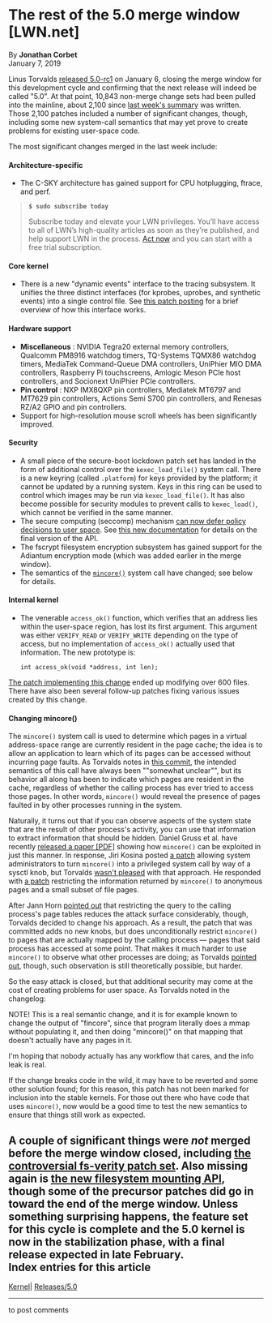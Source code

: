 # The rest of the 5.0 merge window [LWN.net]

By **Jonathan Corbet**  
January 7, 2019 

Linus Torvalds [released 5.0-rc1](/Articles/776102/) on January 6, closing the merge window for this development cycle and confirming that the next release will indeed be called "5.0". At that point, 10,843 non-merge change sets had been pulled into the mainline, about 2,100 since [last week's summary](/Articles/775698/) was written. Those 2,100 patches included a number of significant changes, though, including some new system-call semantics that may yet prove to create problems for existing user-space code. 

The most significant changes merged in the last week include: 

#### Architecture-specific

  * The C-SKY architecture has gained support for CPU hotplugging, ftrace, and perf. 



> **`$ sudo subscribe today`**
> 
> Subscribe today and elevate your LWN privileges. You’ll have access to all of LWN’s high-quality articles as soon as they’re published, and help support LWN in the process. [Act now](https://lwn.net/Promo/nst-sudo/claim) and you can start with a free trial subscription. 

#### Core kernel

  * There is a new "dynamic events" interface to the tracing subsystem. It unifies the three distinct interfaces (for kprobes, uprobes, and synthetic events) into a single control file. See [this patch posting](/ml/linux-kernel/154140838606.17322.15294184388075458777.stgit@devbox/) for a brief overview of how this interface works. 



#### Hardware support

  * **Miscellaneous** : NVIDIA Tegra20 external memory controllers, Qualcomm PM8916 watchdog timers, TQ-Systems TQMX86 watchdog timers, MediaTek Command-Queue DMA controllers, UniPhier MIO DMA controllers, Raspberry Pi touchscreens, Amlogic Meson PCIe host controllers, and Socionext UniPhier PCIe controllers. 
  * **Pin control** : NXP IMX8QXP pin controllers, Mediatek MT6797 and MT7629 pin controllers, Actions Semi S700 pin controllers, and Renesas RZ/A2 GPIO and pin controllers. 
  * Support for high-resolution mouse scroll wheels has been significantly improved. 



#### Security

  * A small piece of the secure-boot lockdown patch set has landed in the form of additional control over the `kexec_load_file()` system call. There is a new keyring (called `.platform`) for keys provided by the platform; it cannot be updated by a running system. Keys in this ring can be used to control which images may be run via `kexec_load_file()`. It has also become possible for security modules to prevent calls to `kexec_load()`, which cannot be verified in the same manner. 
  * The secure computing (seccomp) mechanism [can now defer policy decisions to user space](/Articles/756233/). See [this new documentation](/Articles/776035/#userspace) for details on the final version of the API. 
  * The fscrypt filesystem encryption subsystem has gained support for the Adiantum encryption mode (which was added earlier in the merge window). 
  * The semantics of the [`mincore()`](http://man7.org/linux/man-pages/man2/mincore.2.html) system call have changed; see below for details. 



#### Internal kernel

  * The venerable `access_ok()` function, which verifies that an address lies within the user-space region, has lost its first argument. This argument was either `VERIFY_READ` or `VERIFY_WRITE` depending on the type of access, but no implementation of `access_ok()` actually used that information. The new prototype is: 
        
        int access_ok(void *address, int len);
        

[The patch implementing this change](https://git.kernel.org/linus/96d4f267e40f9509e8a66e2b39e8b95655617693) ended up modifying over 600 files. There have also been several follow-up patches fixing various issues created by this change. 




#### Changing mincore()

The `mincore()` system call is used to determine which pages in a virtual address-space range are currently resident in the page cache; the idea is to allow an application to learn which of its pages can be accessed without incurring page faults. As Torvalds notes in [this commit](https://git.kernel.org/linus/574823bfab82d9d8fa47f422778043fbb4b4f50e), the intended semantics of this call have always been ""somewhat unclear"", but its behavior all along has been to indicate which pages are resident in the cache, regardless of whether the calling process has ever tried to access those pages. In other words, `mincore()` would reveal the presence of pages faulted in by other processes running in the system. 

Naturally, it turns out that if you can observe aspects of the system state that are the result of other process's activity, you can use that information to extract information that should be hidden. Daniel Gruss et al. have recently [released a paper [PDF]](https://arxiv.org/pdf/1901.01161.pdf) showing how `mincore()` can be exploited in just this manner. In response, Jiri Kosina posted [a patch](/ml/linux-kernel/nycvar.YFH.7.76.1901051817390.16954@cbobk.fhfr.pm/) allowing system administrators to turn `mincore()` into a privileged system call by way of a sysctl knob, but Torvalds [wasn't pleased](/ml/linux-kernel/CAHk-=wicks2BEwm1BhdvEj_P3yawmvQuG3NOnjhdrUDEtTGizw@mail.gmail.com/) with that approach. He responded with [a patch](/ml/linux-kernel/CAHk-=wif_9nvNHJiyxHzJ80_WUb0P7CXNBvXkjZz-r1u0ozp7g@mail.gmail.com/) restricting the information returned by `mincore()` to anonymous pages and a small subset of file pages. 

After Jann Horn [pointed out](/ml/linux-kernel/CAG48ez2jAp9xkPXQmVXm0PqNrFGscg9BufQRem2UD8FGX-YzPw@mail.gmail.com/) that restricting the query to the calling process's page tables reduces the attack surface considerably, though, Torvalds decided to change his approach. As a result, the patch that was committed adds no new knobs, but does unconditionally restrict `mincore()` to pages that are actually mapped by the calling process — pages that said process has accessed at some point. That makes it much harder to use `mincore()` to observe what other processes are doing; as Torvalds [pointed out](/ml/linux-kernel/CAHk-=whL4sZiM=JcdQAYQvHm7h7xEtVUh+gYGYhoSk4vi38tXg@mail.gmail.com/), though, such observation is still theoretically possible, but harder. 

So the easy attack is closed, but that additional security may come at the cost of creating problems for user space. As Torvalds noted in the changelog: 

NOTE! This is a real semantic change, and it is for example known to change the output of "fincore", since that program literally does a mmap without populating it, and then doing "mincore()" on that mapping that doesn't actually have any pages in it. 

I'm hoping that nobody actually has any workflow that cares, and the info leak is real. 

If the change breaks code in the wild, it may have to be reverted and some other solution found; for this reason, this patch has not been marked for inclusion into the stable kernels. For those out there who have code that uses `mincore()`, now would be a good time to test the new semantics to ensure that things still work as expected. 

A couple of significant things were _not_ merged before the merge window closed, including [the controversial fs-verity patch set](/Articles/775872/). Also missing again is [the new filesystem mounting API](/Articles/759499/), though some of the precursor patches did go in toward the end of the merge window. Unless something surprising happens, the feature set for this cycle is complete and the 5.0 kernel is now in the stabilization phase, with a final release expected in late February.  
Index entries for this article  
---  
[Kernel](/Kernel/Index)| [Releases/5.0](/Kernel/Index#Releases-5.0)  
  


* * *

to post comments 
